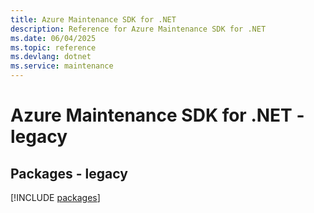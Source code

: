 ```yaml
---
title: Azure Maintenance SDK for .NET
description: Reference for Azure Maintenance SDK for .NET
ms.date: 06/04/2025
ms.topic: reference
ms.devlang: dotnet
ms.service: maintenance
---
```

# Azure Maintenance SDK for .NET - legacy
## Packages - legacy
[!INCLUDE [packages](maintenance-index.md)]